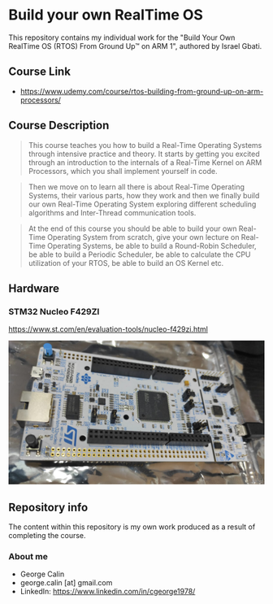 # Build your own RealTime OS
This repository contains my individual work for the "Build Your Own RealTime OS (RTOS) From Ground Up™ on ARM 1", authored by Israel Gbati.
## Course Link
* https://www.udemy.com/course/rtos-building-from-ground-up-on-arm-processors/
## Course Description
> This course teaches you how to build a Real-Time Operating Systems through intensive practice and theory. It starts by getting you excited through an introduction to the internals of a Real-Time Kernel on ARM Processors, which you shall implement yourself in code.

> Then we move on to learn all there  is about Real-Time  Operating Systems, their various parts, how they work and then we finally build our own Real-Time Operating System exploring different scheduling algorithms and  Inter-Thread communication tools. 

> At the end of this course you should be able to build your own Real-Time Operating System from scratch, give your own lecture on Real-Time Operating Systems, be able to build a Round-Robin Scheduler, be able to build a Periodic Scheduler, be able to calculate the CPU utilization of your RTOS, be able to build an OS Kernel etc.
## Hardware 
### STM32 Nucleo F429ZI
https://www.st.com/en/evaluation-tools/nucleo-f429zi.html

![STM32 Nucleo 144 Development Board](STM32_Nucleo_144.jpg)

## Repository info
The content within this repository is my own work produced as a result of completing the course.
### About me
* George Calin
* george.calin [at] gmail.com
* LinkedIn: https://www.linkedin.com/in/cgeorge1978/
